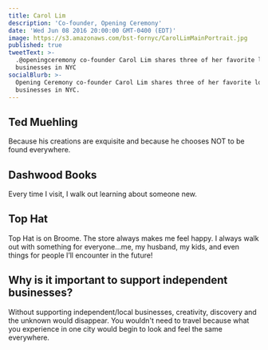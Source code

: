 ```yaml
---
title: Carol Lim
description: 'Co-founder, Opening Ceremony'
date: 'Wed Jun 08 2016 20:00:00 GMT-0400 (EDT)'
image: https://s3.amazonaws.com/bst-fornyc/CarolLimMainPortrait.jpg
published: true
tweetText: >-
  .@openingceremony co-founder Carol Lim shares three of her favorite local
  businesses in NYC
socialBlurb: >-
  Opening Ceremony co-founder Carol Lim shares three of her favorite local
  businesses in NYC.
---
```


## Ted Muehling

Because his creations are exquisite and because he chooses NOT to be found everywhere.

## Dashwood Books

Every time I visit, I walk out learning about someone new.

## Top Hat

Top Hat is on Broome. The store always makes me feel happy. I always walk out with something for everyone...me, my husband, my kids, and even things for people I’ll encounter in the future!

## Why is it important to support independent businesses?

Without supporting independent/local businesses, creativity, discovery and the unknown would disappear.  You wouldn't need to travel because what you experience in one city would begin to look and feel the same everywhere.
